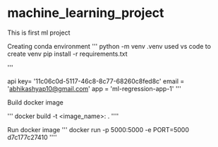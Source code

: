 # machine_learning_project
This is first ml project

Creating conda environment
'''
python -m venv .venv
used vs code to create venv
pip install -r requirements.txt

'''

api key= '11c06c0d-5117-46c8-8c77-68260c8fed8c'
email = 'abhikashyap10@gmail.com'
app = 'ml-regression-app-1'
'''

Build docker image

'''
docker build -t <image_name>:<tagname> .
''''

Run docker image
'''
docker run -p 5000:5000 -e PORT=5000 d7c177c27410
''''



